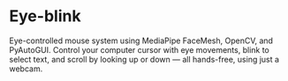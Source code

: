 # Eye-blink
Eye-controlled mouse system using MediaPipe FaceMesh, OpenCV, and PyAutoGUI. Control your computer cursor with eye movements, blink to select text, and scroll by looking up or down — all hands-free, using just a webcam.
